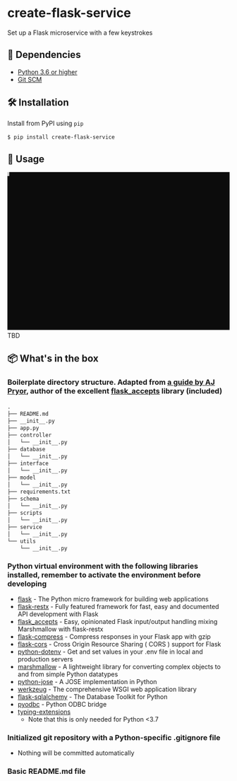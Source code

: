 # create-flask-service
Set up a Flask microservice with a few keystrokes

## 👶 Dependencies
* [Python 3.6 or higher](https://www.python.org/downloads/)
* [Git SCM](https://git-scm.com/downloads)

## 🛠️ Installation
Install from PyPI using `pip`
```bash
$ pip install create-flask-service
```

## 🚀 Usage
![Demo](https://raw.githubusercontent.com/amickael/create-flask-service/master/demo.svg)
TBD

## 📦 What's in the box
### Boilerplate directory structure. Adapted from [a guide by AJ Pryor](http://alanpryorjr.com/2019-05-20-flask-api-example/), author of the excellent [flask_accepts](https://github.com/apryor6/flask_accepts) library (included)
```
.
├── README.md
├── __init__.py
├── app.py
├── controller
│   └── __init__.py
├── database
│   └── __init__.py
├── interface
│   └── __init__.py
├── model
│   └── __init__.py
├── requirements.txt
├── schema
│   └── __init__.py
├── scripts
│   └── __init__.py
├── service
│   └── __init__.py
└── utils
    └── __init__.py
```

### Python virtual environment with the following libraries installed, remember to activate the environment before developing
* [flask](https://github.com/pallets/flask) - The Python micro framework for building web applications
* [flask-restx](https://github.com/python-restx/flask-restx) - Fully featured framework for fast, easy and documented API development with Flask
* [flask_accepts](https://github.com/apryor6/flask_accepts) - Easy, opinionated Flask input/output handling mixing Marshmallow with flask-restx
* [flask-compress](https://github.com/colour-science/flask-compress) - Compress responses in your Flask app with gzip
* [flask-cors](https://github.com/corydolphin/flask-cors) - Cross Origin Resource Sharing ( CORS ) support for Flask
* [python-dotenv](https://github.com/theskumar/python-dotenv) - Get and set values in your .env file in local and production servers
* [marshmallow](https://github.com/marshmallow-code/marshmallow) - A lightweight library for converting complex objects to and from simple Python datatypes
* [python-jose](https://github.com/mpdavis/python-jose) - A JOSE implementation in Python
* [werkzeug](https://github.com/pallets/werkzeug) - The comprehensive WSGI web application library
* [flask-sqlalchemy](https://github.com/pallets/flask-sqlalchemy) - The Database Toolkit for Python
* [pyodbc](https://github.com/mkleehammer/pyodbc) - Python ODBC bridge
* [typing-extensions](https://github.com/python/typing/tree/master/typing_extensions)
  * Note that this is only needed for Python <3.7
### Initialized git repository with a Python-specific .gitignore file
* Nothing will be committed automatically

### Basic README.md file
